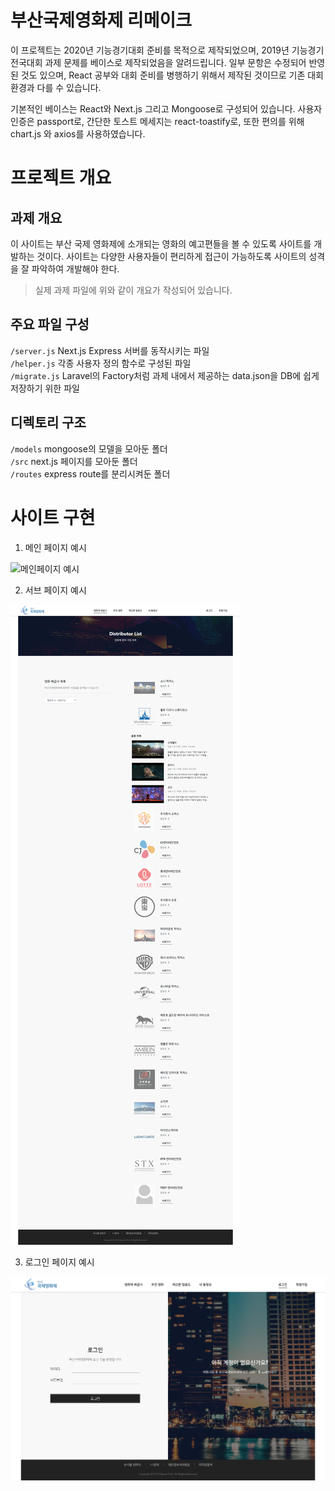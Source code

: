 # 부산국제영화제 리메이크

이 프로젝트는 2020년 기능경기대회 준비를 목적으로 제작되었으며, 2019년 기능경기 전국대회 과제 문제를 베이스로 제작되었음을 알려드립니다. 일부 문항은 수정되어 반영된 것도 있으며, React 공부와 대회 준비를 병행하기 위해서 제작된 것이므로 기존 대회 환경과 다를 수 있습니다.

기본적인 베이스는 React와 Next.js 그리고 Mongoose로 구성되어 있습니다. 사용자 인증은 passport로, 간단한 토스트 메세지는 react-toastify로, 또한 편의를 위해 chart.js 와 axios를 사용하였습니다.


프로젝트 개요
===

## 과제 개요

이 사이트는 부산 국제 영화제에 소개되는 영화의 예고편들을 볼 수 있도록 사이트를 개발하는 것이다. 사이트는 다양한 사용자들이 편리하게 접근이 가능하도록 사이트의 성격을 잘 파악하여 개발해야 한다.

> 실제 과제 파일에 위와 같이 개요가 작성되어 있습니다.

## 주요 파일 구성
<code>/server.js</code>  Next.js Express 서버를 동작시키는 파일<br>
<code>/helper.js</code>  각종 사용자 정의 함수로 구성된 파일<br>
<code>/migrate.js</code> Laravel의 Factory처럼 과제 내에서 제공하는 data.json을 DB에 쉽게 저장하기 위한 파일<br>


## 디렉토리 구조
<code>/models</code>  mongoose의 모델을 모아둔 폴더<br>
<code>/src</code>     next.js 페이지를 모아둔 폴더<br>
<code>/routes</code>  express route를 분리시켜둔 폴더<br>


사이트 구현
===

1. 메인 페이지 예시

![메인페이지 예시](/public/images/index.png)

2. 서브 페이지 예시

![서브페이지 예시](/public/images/sub.png)

3. 로그인 페이지 예시

![로그인페이지 예시](/public/images/login.png)
